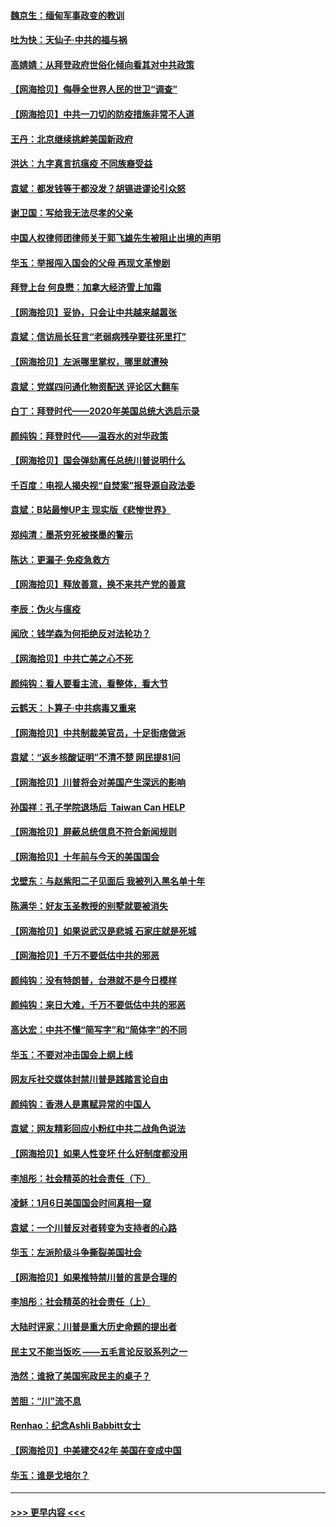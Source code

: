 #### [魏京生：缅甸军事政变的教训](../pages/nsc993/n12732470.md?t=02050651) 
#### [吐为快：天仙子·中共的福与祸](../pages/nsc993/n12732165.md?t=02050651) 
#### [高婧婧：从拜登政府世俗化倾向看其对中共政策](../pages/nsc993/n12730028.md?t=02050651) 
#### [【网海拾贝】侮辱全世界人民的世卫“调查”](../pages/nsc993/n12727884.md?t=02050651) 
#### [【网海拾贝】中共一刀切的防疫措施非常不人道](../pages/nsc993/n12724879.md?t=02050651) 
#### [王丹：北京继续挑衅美国新政府](../pages/nsc993/n12722456.md?t=02050651) 
#### [洪达：九字真言抗瘟疫 不同族裔受益](../pages/nsc993/n12722448.md?t=02050651) 
#### [袁斌：都发钱等于都没发？胡锡进谬论引众怒](../pages/nsc993/n12722393.md?t=02050651) 
#### [谢卫国：写给我无法尽孝的父亲](../pages/nsc993/n12720325.md?t=02050651) 
#### [中国人权律师团律师关于郭飞雄先生被阻止出境的声明](../pages/nsc993/n12720203.md?t=02050651) 
#### [华玉：举报闯入国会的父母 再现文革惨剧](../pages/nsc993/n12719070.md?t=02050651) 
#### [拜登上台 何良懋：加拿大经济雪上加霜](../pages/nsc993/n12718943.md?t=02050651) 
#### [【网海拾贝】妥协，只会让中共越来越嚣张](../pages/nsc993/n12717392.md?t=02050651) 
#### [袁斌：信访局长狂言“老弱病残孕要往死里打”](../pages/nsc993/n12717343.md?t=02050651) 
#### [【网海拾贝】左派哪里掌权，哪里就遭殃](../pages/nsc993/n12715009.md?t=02050651) 
#### [袁斌：党媒四问通化物资配送 评论区大翻车](../pages/nsc993/n12714950.md?t=02050651) 
#### [白丁：拜登时代——2020年美国总统大选启示录](../pages/nsc993/n12714920.md?t=02050651) 
#### [颜纯钩：拜登时代——温吞水的对华政策](../pages/nsc993/n12713245.md?t=02050651) 
#### [【网海拾贝】国会弹劾离任总统川普说明什么](../pages/nsc993/n12712816.md?t=02050651) 
#### [千百度：电视人揭央视“自焚案”报导源自政法委](../pages/nsc993/n12709760.md?t=02050651) 
#### [袁斌：B站最惨UP主 现实版《悲惨世界》](../pages/nsc993/n12709686.md?t=02050651) 
#### [郑纯清：墨茶穷死被搽墨的警示](../pages/nsc993/n12709262.md?t=02050651) 
#### [陈达：更漏子·免疫急救方](../pages/nsc993/n12709244.md?t=02050651) 
#### [【网海拾贝】释放善意，换不来共产党的善意](../pages/nsc993/n12708361.md?t=02050651) 
#### [李辰：伪火与瘟疫](../pages/nsc993/n12707981.md?t=02050651) 
#### [闻欣：钱学森为何拒绝反对法轮功？](../pages/nsc993/n12707407.md?t=02050651) 
#### [【网海拾贝】中共亡美之心不死](../pages/nsc993/n12707621.md?t=02050651) 
#### [颜纯钩：看人要看主流，看整体，看大节](../pages/nsc993/n12707536.md?t=02050651) 
#### [云鹤天：卜算子‧中共病毒又重来](../pages/nsc993/n12707408.md?t=02050651) 
#### [【网海拾贝】中共制裁美官员，十足街痞做派](../pages/nsc993/n12705115.md?t=02050651) 
#### [袁斌：“返乡核酸证明”不清不楚 网民提81问](../pages/nsc993/n12704982.md?t=02050651) 
#### [【网海拾贝】川普将会对美国产生深远的影响](../pages/nsc993/n12703045.md?t=02050651) 
#### [孙国祥：孔子学院退场后  Taiwan Can HELP](../pages/nsc993/n12702430.md?t=02050651) 
#### [【网海拾贝】屏蔽总统信息不符合新闻规则](../pages/nsc993/n12699998.md?t=02050651) 
#### [【网海拾贝】十年前与今天的美国国会](../pages/nsc993/n12696993.md?t=02050651) 
#### [戈壁东：与赵紫阳二子见面后 我被列入黑名单十年](../pages/nsc993/n12696215.md?t=02050651) 
#### [陈满华：好友玉圣教授的别墅就要被消失](../pages/nsc993/n12695411.md?t=02050651) 
#### [【网海拾贝】如果说武汉是悲城 石家庄就是死城](../pages/nsc993/n12694589.md?t=02050651) 
#### [【网海拾贝】千万不要低估中共的邪恶](../pages/nsc993/n12692771.md?t=02050651) 
#### [颜纯钩：没有特朗普，台港就不是今日模样](../pages/nsc993/n12692678.md?t=02050651) 
#### [颜纯钩：来日大难，千万不要低估中共的邪恶](../pages/nsc993/n12692080.md?t=02050651) 
#### [高达宏：中共不懂“简写字”和“简体字”的不同](../pages/nsc993/n12692068.md?t=02050651) 
#### [华玉：不要对冲击国会上纲上线](../pages/nsc993/n12689948.md?t=02050651) 
#### [网友斥社交媒体封禁川普是践踏言论自由](../pages/nsc993/n12687482.md?t=02050651) 
#### [颜纯钩：香港人是禀赋异常的中国人](../pages/nsc993/n12685142.md?t=02050651) 
#### [袁斌：网友精彩回应小粉红中共二战角色说法](../pages/nsc993/n12684994.md?t=02050651) 
#### [【网海拾贝】如果人性变坏 什么好制度都没用](../pages/nsc993/n12683000.md?t=02050651) 
#### [李旭彤：社会精英的社会责任（下）](../pages/nsc993/n12680604.md?t=02050651) 
#### [凌稣：1月6日美国国会时间真相一窥](../pages/nsc993/n12682780.md?t=02050651) 
#### [袁斌：一个川普反对者转变为支持者的心路](../pages/nsc993/n12682700.md?t=02050651) 
#### [华玉：左派阶级斗争撕裂美国社会](../pages/nsc993/n12681226.md?t=02050651) 
#### [【网海拾贝】如果推特禁川普的言是合理的](../pages/nsc993/n12681232.md?t=02050651) 
#### [李旭彤：社会精英的社会责任（上）](../pages/nsc993/n12680501.md?t=02050651) 
#### [大陆时评家：川普是重大历史命题的提出者](../pages/nsc993/n12679904.md?t=02050651) 
#### [民主又不能当饭吃 ——五毛言论反驳系列之一](../pages/nsc993/n12679877.md?t=02050651) 
#### [浩然：谁掀了美国宪政民主的桌子？](../pages/nsc993/n12679850.md?t=02050651) 
#### [苦胆：“川”流不息](../pages/nsc993/n12678388.md?t=02050651) 
#### [Renhao：纪念Ashli Babbitt女士](../pages/nsc993/n12678359.md?t=02050651) 
#### [【网海拾贝】中美建交42年 美国在变成中国](../pages/nsc993/n12678324.md?t=02050651) 
#### [华玉：谁是戈培尔？](../pages/nsc993/n12677515.md?t=02050651) 

----
#### [ >>> 更早内容 <<< ](../indexes/nsc993-earlier.md)

